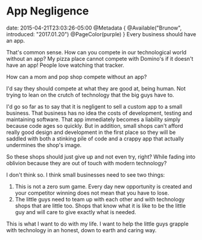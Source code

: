 # App Negligence
date: 2015-04-21T23:03:26-05:00
@Metadata {
  @Available("Brunow", introduced: "2017.01.20")
  @PageColor(purple)
}
Every business should have an app.

That's common sense. How can you compete in our technological world without an
app? My pizza place cannot compete with Domino's if it doesn't have an app!
People love watching that tracker. 

How can a mom and pop shop compete without an app?

I'd say they should compete at what they are good at, being human. Not trying to lean on the crutch of technology that the big guys have to.

I'd go so far as to say that it is negligent to sell a custom app to a small business. That business has no idea the costs of development, testing and maintaining software. That app immediately becomes a liability simply because code ages so quickly. But in addition, small shops can't afford really good design and development in the first place so they will be saddled with both a stinking pile of code and a crappy app that actually undermines the shop's image.

So these shops should just give up and not even try, right? While fading into oblivion because they are out of touch with modern technology?

I don't think so. I think small businesses need to see two things:

1. This is not a zero sum game. Every day new opportunity is created and your competitor winning does not mean that you have to lose.
2. The little guys need to team up with each other and with technology shops that are little too. Shops that know what it is like to be the little guy and will care to give exactly what is needed.

This is what I want to do with my life. I want to help the little guys grapple with technology in an honest, down to earth and caring way.
